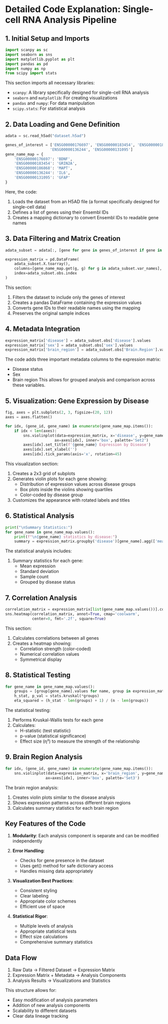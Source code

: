 # Detailed Code Explanation: Single-cell RNA Analysis Pipeline

## 1. Initial Setup and Imports

```python
import scanpy as sc
import seaborn as sns
import matplotlib.pyplot as plt
import pandas as pd
import numpy as np
from scipy import stats
```

This section imports all necessary libraries:
- `scanpy`: A library specifically designed for single-cell RNA analysis
- `seaborn` and `matplotlib`: For creating visualizations
- `pandas` and `numpy`: For data manipulation
- `scipy.stats`: For statistical analysis

## 2. Data Loading and Gene Definition

```python
adata = sc.read_h5ad("dataset.h5ad")

genes_of_interest = ['ENSG00000176697', 'ENSG00000183454', 'ENSG00000186868',
                    'ENSG00000136244', 'ENSG00000131095']
gene_name_map = {
    'ENSG00000176697': 'BDNF',
    'ENSG00000183454': 'GRIN2A',
    'ENSG00000186868': 'MAPT',
    'ENSG00000136244': 'IL6',
    'ENSG00000131095': 'GFAP'
}
```

Here, the code:
1. Loads the dataset from an H5AD file (a format specifically designed for single-cell data)
2. Defines a list of genes using their Ensembl IDs
3. Creates a mapping dictionary to convert Ensembl IDs to readable gene names

## 3. Data Filtering and Matrix Creation

```python
adata_subset = adata[:, [gene for gene in genes_of_interest if gene in adata.var_names]]

expression_matrix = pd.DataFrame(
    adata_subset.X.toarray(),
    columns=[gene_name_map.get(g, g) for g in adata_subset.var_names],
    index=adata_subset.obs.index
)
```

This section:
1. Filters the dataset to include only the genes of interest
2. Creates a pandas DataFrame containing the expression values
3. Converts gene IDs to their readable names using the mapping
4. Preserves the original sample indices

## 4. Metadata Integration

```python
expression_matrix['disease'] = adata_subset.obs['disease'].values
expression_matrix['sex'] = adata_subset.obs['sex'].values
expression_matrix['brain_region'] = adata_subset.obs['Brain.Region'].values
```

The code adds three important metadata columns to the expression matrix:
- Disease status
- Sex
- Brain region
This allows for grouped analysis and comparison across these variables.

## 5. Visualization: Gene Expression by Disease

```python
fig, axes = plt.subplots(2, 3, figsize=(20, 12))
axes = axes.flatten()

for idx, (gene_id, gene_name) in enumerate(gene_name_map.items()):
    if idx < len(axes):
        sns.violinplot(data=expression_matrix, x='disease', y=gene_name,
                      ax=axes[idx], inner='box', palette='Set2')
        axes[idx].set_title(f'{gene_name} Expression by Disease')
        axes[idx].set_xlabel('')
        axes[idx].tick_params(axis='x', rotation=45)
```

This visualization section:
1. Creates a 2x3 grid of subplots
2. Generates violin plots for each gene showing:
   - Distribution of expression values across disease groups
   - Box plots inside the violins showing quartiles
   - Color-coded by disease group
3. Customizes the appearance with rotated labels and titles

## 6. Statistical Analysis

```python
print("\nSummary Statistics:")
for gene_name in gene_name_map.values():
    print(f"\n{gene_name} statistics by disease:")
    summary = expression_matrix.groupby('disease')[gene_name].agg(['mean', 'std', 'count'])
```

The statistical analysis includes:
1. Summary statistics for each gene:
   - Mean expression
   - Standard deviation
   - Sample count
   - Grouped by disease status

## 7. Correlation Analysis

```python
correlation_matrix = expression_matrix[list(gene_name_map.values())].corr()
sns.heatmap(correlation_matrix, annot=True, cmap='coolwarm',
            center=0, fmt='.2f', square=True)
```

This section:
1. Calculates correlations between all genes
2. Creates a heatmap showing:
   - Correlation strength (color-coded)
   - Numerical correlation values
   - Symmetrical display

## 8. Statistical Testing

```python
for gene_name in gene_name_map.values():
    groups = [group[gene_name].values for name, group in expression_matrix.groupby('disease')]
    h_stat, p_val = stats.kruskal(*groups)
    eta_squared = (h_stat - len(groups) + 1) / (n - len(groups))
```

The statistical testing:
1. Performs Kruskal-Wallis tests for each gene
2. Calculates:
   - H-statistic (test statistic)
   - p-value (statistical significance)
   - Effect size (η²) to measure the strength of the relationship

## 9. Brain Region Analysis

```python
for idx, (gene_id, gene_name) in enumerate(gene_name_map.items()):
    sns.violinplot(data=expression_matrix, x='brain_region', y=gene_name,
                  ax=axes[idx], inner='box', palette='Set3')
```

The brain region analysis:
1. Creates violin plots similar to the disease analysis
2. Shows expression patterns across different brain regions
3. Calculates summary statistics for each brain region

## Key Features of the Code

1. **Modularity**: Each analysis component is separate and can be modified independently

2. **Error Handling**:
   - Checks for gene presence in the dataset
   - Uses get() method for safe dictionary access
   - Handles missing data appropriately

3. **Visualization Best Practices**:
   - Consistent styling
   - Clear labeling
   - Appropriate color schemes
   - Efficient use of space

4. **Statistical Rigor**:
   - Multiple levels of analysis
   - Appropriate statistical tests
   - Effect size calculations
   - Comprehensive summary statistics

## Data Flow

1. Raw Data → Filtered Dataset → Expression Matrix
2. Expression Matrix + Metadata → Analysis Components
3. Analysis Results → Visualizations and Statistics

This structure allows for:
- Easy modification of analysis parameters
- Addition of new analysis components
- Scalability to different datasets
- Clear data lineage tracking
